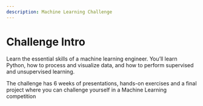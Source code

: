 ```yaml
---
description: Machine Learning Challenge
---
```


# Challenge Intro

Learn the essential skills of a machine learning engineer. You’ll learn Python, how to process and visualize data, and how to perform supervised and unsupervised learning.

The challenge has 6 weeks of presentations, hands-on exercises and a final project where you can challenge yourself in a Machine Learning competition

